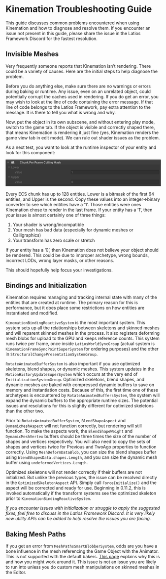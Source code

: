 # Kinemation Troubleshooting Guide

This guide discusses common problems encountered when using Kinemation and how
to diagnose and resolve them. If you encounter an issue not present in this
guide, please share the issue in the Latios Framework Discord for the fastest
resolution.

## Invisible Meshes

Very frequently someone reports that Kinemation isn’t rendering. There could be
a variety of causes. Here are the initial steps to help diagnose the problem.

Before you do anything else, make sure there are no warnings or errors during
baking or runtime. Any issue, even on an unrelated object, could potentially
corrupt the caches used in rendering. If you do get an error, you may wish to
look at the line of code containing the error message. If that line of code
belongs to the Latios Framework, pay extra attention to the message. It is there
to tell you what is wrong and why.

Now, put the object in its own subscene, and without entering play mode, switch
to the game tab. If the object is visible and correctly shaped there, that means
Kinemation is rendering it just fine (yes, Kinemation renders the game view tab
in edit mode). We can rule out shader issues as the problem.

As a next test, you want to look at the runtime inspector of your entity and
look for this component:

![](media/46388f3f82312c2489fd12b1b7305a08.png)

Every ECS chunk has up to 128 entities. Lower is a bitmask of the first 64
entities, and Upper is the second. Copy these values into an integer-\>binary
converter to see which entities have a ‘1’. Those entities were ones Kinemation
chose to render in the last frame. If your entity has a ‘1’, then your issue is
almost certainly one of three things:

1.  Your shader is wrong/incompatible
2.  Your mesh has bad data (especially for dynamic meshes or Calligraphics)
3.  Your transform has zero scale or stretch

If your entity has a ‘0’, then Kinemation does not believe your object should be
rendered. This could be due to improper archetype, wrong bounds, incorrect LODs,
wrong layer masks, or other reasons.

This should hopefully help focus your investigations.

## Bindings and Initialization

Kinemation requires managing and tracking internal state with many of the
entities that are created at runtime. The primary reason for this is
performance, but it does place some restrictions on how entities are
instantiated and modified.

`KinemationBindingReactiveSystem` is the most important system. This system sets
up all the relationships between skeletons and skinned meshes and will reparent
skinned meshes in the process. It also registers deforming mesh blobs for upload
to the GPU and keeps reference counts. This system runs twice per frame, once
inside `LatiosWorldSyncGroup` (actual system is
`KinemationFrameSyncPointSuperSystem` for ordering purposes) and the other in
`StructuralChangePresentationSystemGroup`.

`RotateAnimatedBufferSystem` is also important if you use optimized skeletons,
blend shapes, or dynamic meshes. This system updates in the
`MotionHistoryUpdateSuperSystem` which occurs at the very end of
`InitializationSystemGroup`. Optimized skeletons, blend shapes, and dynamic
meshes are baked with compressed dynamic buffers to save on memory and
instantiation costs. Because of this, the first time one of these archetypes is
encountered by `RotateAnimatedBuffersSystem`, the system will expand the dynamic
buffers to the appropriate runtime sizes. The potential issues and resolutions
for this is slightly different for optimized skeletons than the other two.

Prior to `RotateAnimatedBufferSystem`, `BlendShapeAspect` and
`DynamicMeshAspect` will not function correctly, but rendering will still
function. To make the aspects work, the `BlendShapeWeight` and
`DynamicMeshVertex` buffers should be three times the size of the number of
shapes and vertices respectively. You will also need to copy the sets of shapes
and vertices twice for Previous and TwoAgo properties to function correctly.
Using `MeshDeformDataBlob`, you can size the blend shapes buffer using
`blendShapesData.shapes.Length`, and you can size the dynamic mesh buffer using
`undeformedVertices.Length`.

Optimized skeletons will not render correctly if their buffers are not
initialized. But unlike the previous types, the issue can be resolved directly
in the `OptimizedSkeletonAspect` API. Simply call `ForceInitialize()` and the
aspect will be corrected and ready for use. Beginning in 0.11.2, this is invoked
automatically if the transform systems see the optimized skeleton prior to
`KinemationBindingReactiveSystem`.

*If you encounter issues with initialization or struggle to apply the suggested
fixes, feel free to discuss in the Latios Framework Discord. It is very likely
new utility APIs can be added to help resolve the issues you are facing.*

## Baking Mesh Paths

If you get an error from `MeshPathsSmartBlobberSystem`, odds are you have a bone
influence in the mesh referencing the Game Object with the Animator. This is not
supported with the default bakers. [This
page](Binding%20Skinned%20Meshes%20to%20Skeletons%20at%20Runtime.md) explains
why this is and how you might work around it. This issue is not an issue you are
likely to run into unless you do custom mesh manipulations on skinned meshes in
the Editor.
